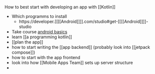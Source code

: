 How to best start with developing an app with [[Kotlin]]

- Which programms to install
	- https://developer.[[[[Android]]]].com/studio#get-[[[[Android]]]]-studio
- Take course [android basics](https://developer.android.com/courses/android-basics-compose/course)
- learn [[a programming kotlin]]
- [[plan the app]]
- how to start writing the [[app backend]] (probably look into [[jetpack compose]])
- how to start with the app frontend
- look into how [[Mobile Apps Team]] sets up server structure
- 